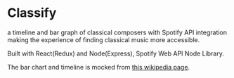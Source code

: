 # Classify
a timeline and bar graph of classical composers with Spotify API integration making the experience of finding classical music more accessible.

Built with React(Redux) and Node(Express), Spotify Web API Node Library. 

The bar chart and timeline is mocked from [this wikipedia page](https://en.wikipedia.org/wiki/List_of_classical_music_composers_by_era).
